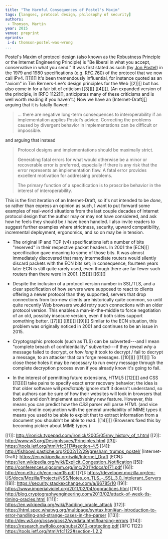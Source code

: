 ```yaml
---
title: "The Harmful Consequences of Postel's Maxim"
tags: [langsec, protocol design, philosophy of security]
authors:
 - Thomson, Martin
year: 2015
venue: preprint
eprints:
 i-d: thomson-postel-was-wrong
...
```


Postel's Maxim of protocol design (also known as the Robustness
Principle or the Internet Engineering Principle) is "Be liberal in
what you accept, conservative in what you send."  It was first stated
as such (by [Jon Postel][]) in the 1979 and 1980 specifications
(e.g. [RFC 760][]) of the protocol that we now call IPv4. [[1]][] It's
been tremendously influential, for instance quoted as an "axiom" in
Tim Berners-Lee's design principles for the Web [[2]][] but has also
come in for a fair bit of criticism [[3]][] [[4]][].  (An expanded
version of the principle, in [RFC 1122][], anticipates many of these
criticisms and is well worth reading if you haven't.) Now we have an
[Internet-Draft][] arguing that it is fatally flawed:

> ... there are negative long-term consequences to interoperability if
> an implementation applies Postel's advice.  Correcting the problems
> caused by divergent behavior in implementations can be difficult or
> impossible.

and arguing that instead

> Protocol designs and implementations should be maximally strict.
>
> Generating fatal errors for what would otherwise be a minor or
> recoverable error is preferred, especially if there is any risk that
> the error represents an implementation flaw.  A fatal error provides
> excellent motivation for addressing problems.
>
> The primary function of a specification is to proscribe behavior in
> the interest of interoperability.

This is the first iteration of an Internet-Draft, so it's not intended
to be *done*, so rather than express an opinion as such, I want to put
forward some examples of real-world situations from the last couple
decades of Internet protocol design that the author may or may not
have considered, and ask how he feels they should be / have been
handled.  I also invite readers to suggest further examples where
strictness, security, upward compatibility, incremental deployment,
ergonomics, and so on may be in tension.

* The original IP and TCP (v4) specifications left a number of bits
  "reserved" in their respective packet headers.  In 2001 the [ECN][]
  specification gave meaning to some of those bits.  It was almost
  immediately discovered that many intermediate routers would silently
  discard packets with the ECN bits set; in consequence, fourteen
  years later ECN is still quite rarely used, even though there are
  far fewer such routers than there were in 2001. [[5]][] [[6]][]

* Despite the inclusion of a protocol version number in SSL/TLS, and a
  clear specification of how servers were supposed to react to clients
  offering a newer protocol than they supported, servers that drop
  connections from too-new clients are historically quite common, so
  until quite recently Web browsers would retry such connections with
  an older protocol version.  This enables a man-in-the-middle to force
  negotiation of an old, possibly insecure version, even if both sides
  support something better. [[7]][] [[8]][] [[9]][]  Similar to the
  ECN situation, this problem was originally noticed in 2001 and
  continues to be an issue in 2015.

* Cryptographic protocols (such as TLS) can be subverted---and I mean
  "complete breach of confidentiality" subverted---if they reveal
  *why* a message failed to decrypt, or *how long* it took to decrypt
  / fail to decrypt a message, to an attacker that can forge
  messages. [[10]][] [[11]][] To close these holes it may be necessary
  to run every message through the complete decryption process even if
  you already know it's going to fail.

* In the interest of permitting future extensions, HTML5 [[12]][] and
  CSS [[13]][] take pains to specify exact error recovery behavior;
  the idea is that older software will *predictably* ignore stuff it
  doesn't understand, so that authors can be sure of how their
  websites will look in browsers that both do and don't implement each
  shiny new feature.  However, this means you can predict how the
  *CSS* parser will parse *HTML* (and vice versa).  And in conjunction
  with the general unreliability of MIME types it means you used to be
  able to exploit that to extract information from a document you
  shouldn't be able to read. [[14]][]  (Browsers fixed this by
  becoming pickier about MIME types.)

[Jon Postel]: http://www.postel.org/postel.html
[RFC 760]: https://tools.ietf.org/html/rfc760#section-3.2
[[1]]: http://ironick.typepad.com/ironick/2005/05/my_history_of_t.html
[[2]]: http://www.w3.org/DesignIssues/Principles.html
[[3]]: https://tools.ietf.org/html/rfc3117#section-4.5
[[4]]: http://fishbowl.pastiche.org/2002/12/29/gresham_trumps_postel/
[Internet-Draft]: https://en.wikipedia.org/wiki/Internet_Draft
[ECN]: https://en.wikipedia.org/wiki/Explicit_Congestion_Notification
[[5]]: http://conferences.sigcomm.org/imc/2011/docs/p171.pdf
[[6]]: http://ecn.ethz.ch/ecn-pam15.pdf
[[7]]: https://developer.mozilla.org/en-US/docs/Mozilla/Projects/NSS/Notes_on_TLS_-_SSL_3.0_Intolerant_Servers
[[8]]: https://security.stackexchange.com/a/66785/10
[[9]]: https://www.imperialviolet.org/2011/02/04/oppractices.html
[[10]]: http://blog.cryptographyengineering.com/2013/02/attack-of-week-tls-timing-oracles.html
[[11]]: https://en.wikipedia.org/wiki/Padding_oracle_attack
[[12]]: https://html.spec.whatwg.org/multipage/syntax.html#an-introduction-to-error-handling-and-strange-cases-in-the-parser
[[13]]: http://dev.w3.org/csswg/css2/syndata.html#parsing-errors
[[14]]: https://research.owlfolio.org/pubs/2010-protecting.pdf
[RFC 1122]: https://tools.ietf.org/html/rfc1122#section-1.2.2

